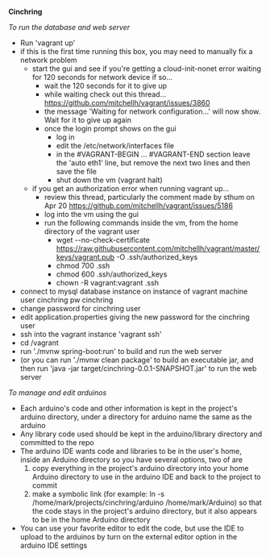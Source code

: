 __Cinchring__

*To run the database and web server*

* Run 'vagrant up'
* if this is the first time running this box, you may need to manually fix a network problem
    * start the gui and see if you're getting a cloud-init-nonet error waiting for 120 seconds for network device if so...
        * wait the 120 seconds for it to give up
        * while waiting check out this thread... https://github.com/mitchellh/vagrant/issues/3860
        * the message 'Waiting for network configuration...' will now show.  Wait for it to give up again
        * once the login prompt shows on the gui 
            * log in
            * edit the /etc/network/interfaces file
            * in the #VAGRANT-BEGIN ... #VAGRANT-END section leave the 'auto eth1' line, but remove the next two lines and then save the file
            * shut down the vm (vagrant halt)
    *  if you get an authorization error when running vagrant up... 
        * review this thread, particularly the comment made by sthum on Apr 20 https://github.com/mitchellh/vagrant/issues/5186
        * log into the vm using the gui
        * run the following commands inside the vm, from the home directory of the vagrant user
            * wget --no-check-certificate https://raw.githubusercontent.com/mitchellh/vagrant/master/keys/vagrant.pub -O .ssh/authorized_keys
            * chmod 700 .ssh
            * chmod 600 .ssh/authorized_keys
            * chown -R vagrant:vagrant .ssh
* connect to mysql database instance on instance of vagrant machine user cinchring pw cinchring
* change password for cinchring user
* edit application.properties giving the new password for the cinchring user
* ssh into the vagrant instance 'vagrant ssh'
* cd /vagrant
* run './mvnw spring-boot:run' to build and run the web server
* (or you can run './mvnw clean package' to build an executable jar, and then run 'java -jar target/cinchring-0.0.1-SNAPSHOT.jar' to run the web server


*To manage and edit arduinos*

* Each arduino's code and other information is kept in the project's arduino directory, under a directory for arduino name the same as the arduino
* Any library code used should be kept in the arduino/library directory and committed to the repo
* The arduino IDE wants code and libraries to be in the user's home, inside an Arduino directory so you have several options, two of are
    1. copy everything in the project's arduino directory into your home Arduino directory to use in the arduino IDE and back to the project to commit
    2. make a symbolic link (for example: ln -s /home/mark/projects/cinchring/arduino /home/mark/Arduino) so that the code stays in the project's arduino directory, but it also appears to be in the home Arduino directory
* You can use your favorite editor to edit the code, but use the IDE to upload to the arduinos by turn on the external editor option in the arduino IDE settings